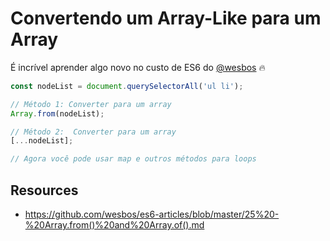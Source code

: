 # Convertendo um Array-Like para um Array 


É incrível aprender algo novo no custo de ES6 do [@wesbos](https://twitter.com/wesbos) 🔥


```javascript
const nodeList = document.querySelectorAll('ul li');

// Método 1: Converter para um array
Array.from(nodeList);

// Método 2:  Converter para um array
[...nodeList];

// Agora você pode usar map e outros métodos para loops
```

## Resources

- https://github.com/wesbos/es6-articles/blob/master/25%20-%20Array.from()%20and%20Array.of().md
